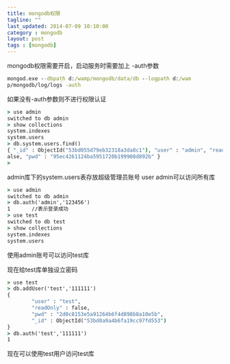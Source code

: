 ```yaml
---
title: mongodb权限
tagline: ""
last_updated: 2014-07-09 10:10:00
category : mongodb
layout: post
tags : [mongodb]
---
```

mongodb权限需要开启，启动服务时需要加上 -auth参数
```cmd
mongod.exe --dbpath d:/wamp/mongodb/data/db --logpath d:/wam
p/mongodb/log/logs -auth
```


<!--more-->


如果没有-auth参数则不进行权限认证
```cmd
> use admin
switched to db admin
> show collections
system.indexes
system.users
> db.system.users.find()
{ "_id" : ObjectId("53bd055d79eb32318a3da8c1"), "user" : "admin", "readOnly" : f
alse, "pwd" : "95ec4261124ba5951720b199908d892b" }
>
```
admin库下的system.users表存放超级管理员账号 user admin可以访问所有库
```cmd
> use admin
switched to db admin
> db.auth('admin','123456')
1       //表示登录成功
> use test
switched to db test
> show collections
system.indexes
system.users
```
使用admin账号可以访问test库

现在给test库单独设立密码
```cmd
> use test
> db.addUser('test','111111')
{
        "user" : "test",
        "readOnly" : false,
        "pwd" : "2d0c8153e5a91264b6f4d898b8a10e5b",
        "_id" : ObjectId("53bd0a9a4b6fa19cc97fd553")
}
> db.auth('test','111111')
1
```

现在可以使用test用户访问test库

